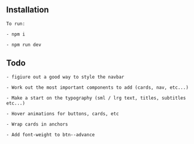 ## Installation

    To run:
    
    - npm i

    - npm run dev

## Todo

    - figiure out a good way to style the navbar

    - Work out the most important components to add (cards, nav, etc...)

    - Make a start on the typography (sml / lrg text, titles, subtitles etc...)

    - Hover animations for buttons, cards, etc

    - Wrap cards in anchors

    - Add font-weight to btn--advance